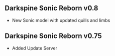 ## Darkspine Sonic Reborn v0.8
- New Sonic model with updated quills and limbs

## Darkspine Sonic Reborn v0.75
- Added Update Server
